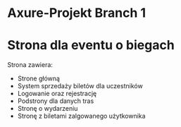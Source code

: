 # Axure-Projekt Branch 1
# Strona dla eventu o biegach
Strona zawiera:
- Strone główną
- System sprzedaży biletów dla uczestników
- Logowanie oraz rejestrację
- Podstrony dla danych tras
- Stronę o wydarzeniu
- Stronę z biletami zalgowanego użytkownika
